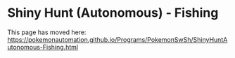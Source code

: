 # Shiny Hunt (Autonomous) - Fishing

This page has moved here: https://pokemonautomation.github.io/Programs/PokemonSwSh/ShinyHuntAutonomous-Fishing.html


